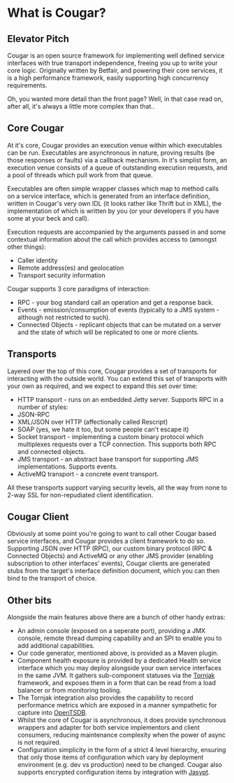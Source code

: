---
---
What is Cougar?
===============

Elevator Pitch
--------------

Cougar is an open source framework for implementing well defined service interfaces with true transport independence, freeing you up to write your core logic. Originally written by Betfair, and powering their core services, it is a high performance framework, easily supporting high concurrency requirements.

Oh, you wanted more detail than the front page? Well, in that case read on, after all, it's always a little more complex than that..

Core Cougar
-----------

At it's core, Cougar provides an execution venue within which executables can be run. Executables are asynchronous in nature, proving results (be those responses or faults) via a callback mechanism. In it's simplist form, an execution venue consists of a queue of outstanding execution requests, and a pool of threads which pull work from that queue.

Executables are often simple wrapper classes which map to method calls on a service interface, which is generated from an interface definition, written in Cougar's very own IDL (it looks rather like Thrift but in XML), the implementation of which is written by you (or your developers if you have some at your beck and call).

Execution requests are accompanied by the arguments passed in and some contextual information about the call which provides access to (amongst other things):
* Caller identity
* Remote address(es) and geolocation
* Transport security information

Cougar supports 3 core paradigms of interaction:
* RPC - your bog standard call an operation and get a response back.
* Events - emission/consumption of events (typically to a JMS system - although not restricted to such).
* Connected Objects - replicant objects that can be mutated on a server and the state of which will be replicated to one or more clients.

Transports
----------

Layered over the top of this core, Cougar provides a set of transports for interacting with the outside world. You can extend this set of transports with your own as required, and we expect to expand this set over time:
* HTTP transport - runs on an embedded Jetty server. Supports RPC in a number of styles:
 * JSON-RPC
 * XML/JSON over HTTP (affectionally called Rescript)
 * SOAP (yes, we hate it too, but some people can't escape it)
* Socket transport - implementing a custom binary protocol which multiplexes requests over a TCP connection. This supports both RPC and connected objects.
* JMS transport - an abstract base transport for supporting JMS implementations. Supports events.
* ActiveMQ transport - a concrete event transport.

All these transports support varying security levels, all the way from none to 2-way SSL for non-repudiated client identification.

Cougar Client
-------------

Obviously at some point you're going to want to call other Cougar based service interfaces, and Cougar provides a client framework to do so. Supporting JSON over HTTP (RPC), our custom binary protocol (RPC & Connected Objects) and ActiveMQ or any other JMS provider (enabling subscription to other interfaces' events), Cougar clients are generated stubs from the target's interface definition document, which you can then bind to the transport of choice.

Other bits
----------

Alongside the main features above there are a bunch of other handy extras:
* An admin console (exposed on a seperate port), providing a JMX console, remote thread dumping capability and an SPI to enable you to add additional capabilities.
* Our code generator, mentioned above, is provided as a Maven plugin.
* Component health exposure is provided by a dedicated Health service interface which you may deploy alongside your own service interfaces in the same JVM. It gathers sub-component statuses via the [Tornjak](http://betfair.github.io/tornjak) framework, and exposes them in a form that can be read from a load balancer or from monitoring tooling. 
* The Tornjak integration also provides the capability to record performance metrics which are exposed in a manner sympathetic for capture into [OpenTSDB](http://opentsdb.net).
* Whilst the core of Cougar is asynchronous, it does provide synchronous wrappers and adapter for both service implementors and client consumers, reducing maintenance complexity when the power of async is not required.
* Configuration simplicity in the form of a strict 4 level hierarchy, ensuring that only those items of configuration which vary by deployment environment (e.g. dev vs production) need to be changed. Cougar also supports encrypted configuration items by integration with [Jasypt](http://www.jasypt.org).
